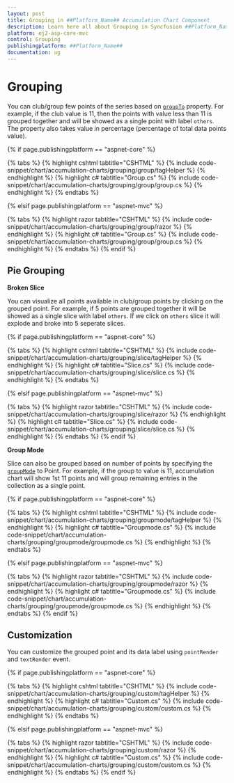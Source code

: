 ```yaml
---
layout: post
title: Grouping in ##Platform_Name## Accumulation Chart Component
description: Learn here all about Grouping in Syncfusion ##Platform_Name## Accumulation Chart component and more.
platform: ej2-asp-core-mvc
control: Grouping
publishingplatform: ##Platform_Name##
documentation: ug
---
```


<!-- markdownlint-disable MD036 -->

# Grouping

You can club/group few points of the series based on
[`groupTo`](https://help.syncfusion.com/cr/aspnetcore-js2/Syncfusion.EJ2.Charts.AccumulationSeries.html#Syncfusion_EJ2_Charts_AccumulationSeries_GroupTo)
property. For example, if the club value is 11, then the points with value less than 11 is grouped together
and will be showed as a single point with label `others`. The property also takes value in percentage
(percentage of total data points value).

{% if page.publishingplatform == "aspnet-core" %}

{% tabs %}
{% highlight cshtml tabtitle="CSHTML" %}
{% include code-snippet/chart/accumulation-charts/grouping/group/tagHelper %}
{% endhighlight %}
{% highlight c# tabtitle="Group.cs" %}
{% include code-snippet/chart/accumulation-charts/grouping/group/group.cs %}
{% endhighlight %}
{% endtabs %}

{% elsif page.publishingplatform == "aspnet-mvc" %}

{% tabs %}
{% highlight razor tabtitle="CSHTML" %}
{% include code-snippet/chart/accumulation-charts/grouping/group/razor %}
{% endhighlight %}
{% highlight c# tabtitle="Group.cs" %}
{% include code-snippet/chart/accumulation-charts/grouping/group/group.cs %}
{% endhighlight %}
{% endtabs %}
{% endif %}



## Pie Grouping

**Broken Slice**

You can visualize all points available in club/group points by clicking on the grouped point. For example, if 5 points are grouped together it will be showed as a single slice with label `others`. If we click on `others` slice it will explode and broke into 5 seperate slices.

{% if page.publishingplatform == "aspnet-core" %}

{% tabs %}
{% highlight cshtml tabtitle="CSHTML" %}
{% include code-snippet/chart/accumulation-charts/grouping/slice/tagHelper %}
{% endhighlight %}
{% highlight c# tabtitle="Slice.cs" %}
{% include code-snippet/chart/accumulation-charts/grouping/slice/slice.cs %}
{% endhighlight %}
{% endtabs %}

{% elsif page.publishingplatform == "aspnet-mvc" %}

{% tabs %}
{% highlight razor tabtitle="CSHTML" %}
{% include code-snippet/chart/accumulation-charts/grouping/slice/razor %}
{% endhighlight %}
{% highlight c# tabtitle="Slice.cs" %}
{% include code-snippet/chart/accumulation-charts/grouping/slice/slice.cs %}
{% endhighlight %}
{% endtabs %}
{% endif %}



**Group Mode**

Slice can also be grouped based on number of points by specifying the [`groupMode`](https://help.syncfusion.com/cr/aspnetcore-js2/Syncfusion.EJ2.Charts.AccumulationSeries.html#Syncfusion_EJ2_Charts_AccumulationSeries_GroupMode)
to Point. For example, if the group to value is 11, accumulation chart will show 1st 11 points and will group remaining entries in the collection as a single point.

{% if page.publishingplatform == "aspnet-core" %}

{% tabs %}
{% highlight cshtml tabtitle="CSHTML" %}
{% include code-snippet/chart/accumulation-charts/grouping/groupmode/tagHelper %}
{% endhighlight %}
{% highlight c# tabtitle="Groupmode.cs" %}
{% include code-snippet/chart/accumulation-charts/grouping/groupmode/groupmode.cs %}
{% endhighlight %}
{% endtabs %}

{% elsif page.publishingplatform == "aspnet-mvc" %}

{% tabs %}
{% highlight razor tabtitle="CSHTML" %}
{% include code-snippet/chart/accumulation-charts/grouping/groupmode/razor %}
{% endhighlight %}
{% highlight c# tabtitle="Groupmode.cs" %}
{% include code-snippet/chart/accumulation-charts/grouping/groupmode/groupmode.cs %}
{% endhighlight %}
{% endtabs %}
{% endif %}



## Customization

You can customize the grouped point and its data label using `pointRender` and `textRender` event.

{% if page.publishingplatform == "aspnet-core" %}

{% tabs %}
{% highlight cshtml tabtitle="CSHTML" %}
{% include code-snippet/chart/accumulation-charts/grouping/custom/tagHelper %}
{% endhighlight %}
{% highlight c# tabtitle="Custom.cs" %}
{% include code-snippet/chart/accumulation-charts/grouping/custom/custom.cs %}
{% endhighlight %}
{% endtabs %}

{% elsif page.publishingplatform == "aspnet-mvc" %}

{% tabs %}
{% highlight razor tabtitle="CSHTML" %}
{% include code-snippet/chart/accumulation-charts/grouping/custom/razor %}
{% endhighlight %}
{% highlight c# tabtitle="Custom.cs" %}
{% include code-snippet/chart/accumulation-charts/grouping/custom/custom.cs %}
{% endhighlight %}
{% endtabs %}
{% endif %}


